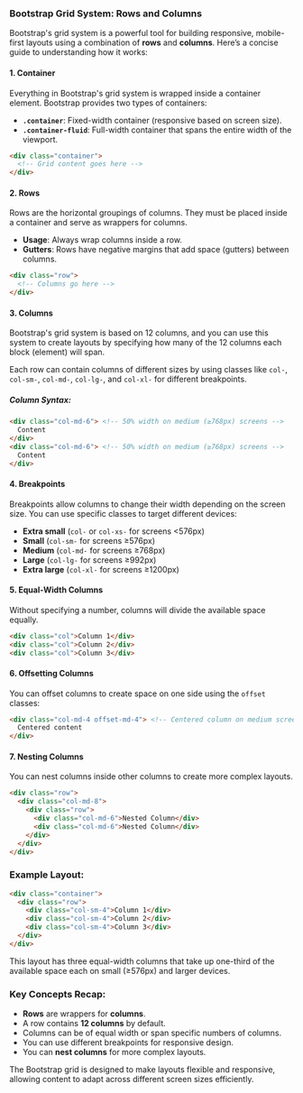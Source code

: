 ### Bootstrap Grid System: Rows and Columns

Bootstrap's grid system is a powerful tool for building responsive, mobile-first layouts using a combination of **rows** and **columns**. Here’s a concise guide to understanding how it works:

#### 1. **Container**
Everything in Bootstrap's grid system is wrapped inside a container element. Bootstrap provides two types of containers:
   - **`.container`**: Fixed-width container (responsive based on screen size).
   - **`.container-fluid`**: Full-width container that spans the entire width of the viewport.

```html
<div class="container">
  <!-- Grid content goes here -->
</div>
```

#### 2. **Rows**
Rows are the horizontal groupings of columns. They must be placed inside a container and serve as wrappers for columns.
- **Usage**: Always wrap columns inside a row.
- **Gutters**: Rows have negative margins that add space (gutters) between columns.

```html
<div class="row">
  <!-- Columns go here -->
</div>
```

#### 3. **Columns**
Bootstrap's grid system is based on 12 columns, and you can use this system to create layouts by specifying how many of the 12 columns each block (element) will span.

Each row can contain columns of different sizes by using classes like `col-`, `col-sm-`, `col-md-`, `col-lg-`, and `col-xl-` for different breakpoints.

##### Column Syntax:
```html
<div class="col-md-6"> <!-- 50% width on medium (≥768px) screens --> 
  Content
</div>
<div class="col-md-6"> <!-- 50% width on medium (≥768px) screens -->
  Content
</div>
```

#### 4. **Breakpoints**
Breakpoints allow columns to change their width depending on the screen size. You can use specific classes to target different devices:
- **Extra small** (`col-` or `col-xs-` for screens <576px)
- **Small** (`col-sm-` for screens ≥576px)
- **Medium** (`col-md-` for screens ≥768px)
- **Large** (`col-lg-` for screens ≥992px)
- **Extra large** (`col-xl-` for screens ≥1200px)

#### 5. **Equal-Width Columns**
Without specifying a number, columns will divide the available space equally.
```html
<div class="col">Column 1</div>
<div class="col">Column 2</div>
<div class="col">Column 3</div>
```

#### 6. **Offsetting Columns**
You can offset columns to create space on one side using the `offset` classes:
```html
<div class="col-md-4 offset-md-4"> <!-- Centered column on medium screens -->
  Centered content
</div>
```

#### 7. **Nesting Columns**
You can nest columns inside other columns to create more complex layouts.
```html
<div class="row">
  <div class="col-md-8">
    <div class="row">
      <div class="col-md-6">Nested Column</div>
      <div class="col-md-6">Nested Column</div>
    </div>
  </div>
</div>
```

### Example Layout:
```html
<div class="container">
  <div class="row">
    <div class="col-sm-4">Column 1</div>
    <div class="col-sm-4">Column 2</div>
    <div class="col-sm-4">Column 3</div>
  </div>
</div>
```

This layout has three equal-width columns that take up one-third of the available space each on small (≥576px) and larger devices.

### Key Concepts Recap:
- **Rows** are wrappers for **columns**.
- A row contains **12 columns** by default.
- Columns can be of equal width or span specific numbers of columns.
- You can use different breakpoints for responsive design.
- You can **nest columns** for more complex layouts.

The Bootstrap grid is designed to make layouts flexible and responsive, allowing content to adapt across different screen sizes efficiently.